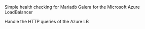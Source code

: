 Simple health checking for Mariadb Galera for the Microsoft Azure LoadBalancer

Handle the HTTP queries of the Azure LB
